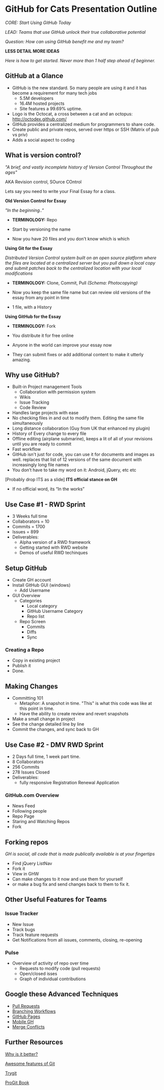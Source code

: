 # GitHub for Cats Presentation Outline

_CORE: Start Using GitHub Today_

_LEAD: Teams that use GitHub unlock their true collaborative potential_

_Question: How can using GitHub benefit me and my team?_

__LESS DETAIL MORE IDEAS__

_Here is how to get started. Never more than 1 half step ahead of beginner._

## GitHub at a Glance

 - GitHub is the new standard. So many people are using it and it has become a requirement for many tech jobs
    - 5.5M developers
    - 16.4M hosted projects
    - Site features a 99.69% uptime.
 - Logo is the Octocat, a cross between a cat and an octopus: http://octodex.github.com/
 - GitHub provides a centralized medium for programmers to share code.
 - Create public and private repos, served over https or SSH (Matrix of pub vs priv)
 - Adds a social aspect to coding

## What is version control?

_"A brief, and vastly incomplete history of Version Control Throughout the ages"_

AKA Revision control, SOurce COntrol

Lets say you need to write your Final Essay for a class.

__Old Version Control for Essay__

_"In the beginning.."_

 - __TERMINOLOGY:__ Repo

 - Start by versioning the name
 - Now you have 20 files and you don't know which is which

__Using Git for the Essay__

_Distributed Version Control system built on an open source platform where the files are located at a centralized server but you pull down a local copy and submit patches back to the centralized location with your local modifications_

 - __TERMINOLOGY:__ Clone, Commit, Pull _(Schema: Photocopying)_

 - Now you keep the same file name but can review old versions of the essay from any point in time
 - 1 file, with a History

__Using GitHub for the Essay__

 - __TERMINOLOGY:__ Fork

 - You distribute it for free online
 - Anyone in the world can improve your essay now
 - They can submit fixes or add additional content to make it utterly amazing.

## Why use GitHub?

 - Built-in Project management Tools
    - Collaboration with permission system
    - Wikis
    - Issue Tracking
    - Code Review
 - Handles large projects with ease
 - No checking files in and out to modify them. Editing the same file simultaneously
 - Long distance collaboration (Guy from UK that enhanced my plugin)
 - History of Every change to every file
 - Offline editing (airplane submarine), keeps a lit of all of your revisions until you are ready to commit
 - Fast workflow
 - GitHub isn't just for code, you can use it for documents and images as well. replaces that list of 12 versions of the same document with increasingly long file names
 - You don’t have to take my word on it: Android, jQuery, etc etc

[Probably drop ITS as a slide]
__ITS official stance on GH__

 - If no official word, its “In the works”

## Use Case #1 - RWD Sprint

 - 3 Weeks full time
 - Collaborators = 10
 - Commits = 1700
 - Issues = 899
 - Deliverables:
    - Alpha version of a RWD framework
    - Getting started with RWD website
    - Demos of useful RWD techinques

## Setup GitHub

 - Create GH account
 - Install GitHub GUI (windows)
    - Add Username
 - GUI Overview
    - Categories
      - Local category
      - GitHub Username Category
      - Repo list
    - Repo Screen
      - Commits
      - Diffs
      - Sync

### Creating a Repo

 - Copy in existing project
 - Publish it
 - Done.

## Making Changes

 - Committing 101
    - Metaphor: A snapshot in time. "This" is what this code was like at this point in time.
    - Have the ability to create review and revert snapshots
 - Make a small change in project
 - See the change detailed line by line
 - Commit the changes, and sync back to GH

## Use Case #2 - DMV RWD Sprint

 - 2 Days full time, 1 week part time.
 - 8 Collaborators
 - 256 Commits
 - 278 Issues Closed
 - Deliverables:
    - fully responsive Registration Renewal Application

### GitHub.com Overview

 - News Feed
 - Following people
 - Repo Page
 - Staring and Watching Repos
 - Fork

## Forking repos

_GH is social, all code that is made publically available is at your fingertips_

 - Find jQuery ListNav
 - Fork it
 - View in GHW
 - Can make changes to it now and use them for yourself
 - or make a bug fix and send changes back to them to fix it.

## Other Useful Features for Teams

### Issue Tracker

 - New Issue
 - Track bugs
 - Track feature requests
 - Get Notifications from all issues, comments, closing, re-opening

### Pulse

 - Overview of activity of repo over time
     - Requests to modify code (pull requests)
     - Open/closed isses
     - Graph of individual contributions

## Google these Advanced Techniques

 - [Pull Requests](https://help.github.com/articles/using-pull-requests)
 - [Branching Workflows](https://www.atlassian.com/git/workflows)
 - [GitHub Pages](http://pages.github.com/)
 - [Mobile GH](https://github.com/blog/1559-github-s-on-your-phone)
 - [Merge Conflicts](http://www.gitguys.com/topics/merging-with-a-conflict-conflicts-and-resolutions/)

## Further Resources

[Why is it better?](http://thkoch2001.github.io/whygitisbetter)

[Awesome features of Git](http://git-scm.com/about)

[Trygit](http://try.github.io)

[ProGit Book](http://git-scm.com/book)
